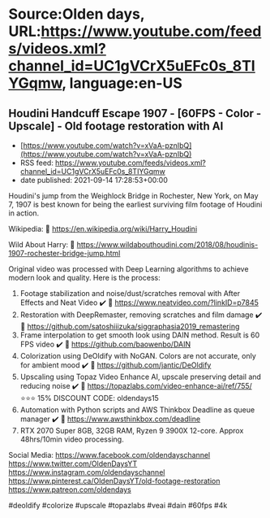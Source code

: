 # Source:Olden days, URL:https://www.youtube.com/feeds/videos.xml?channel_id=UC1gVCrX5uEFc0s_8TIYGqmw, language:en-US

## Houdini Handcuff Escape 1907 - [60FPS - Color - Upscale] - Old footage restoration with AI
 - [https://www.youtube.com/watch?v=xVaA-pznIbQ](https://www.youtube.com/watch?v=xVaA-pznIbQ)
 - RSS feed: https://www.youtube.com/feeds/videos.xml?channel_id=UC1gVCrX5uEFc0s_8TIYGqmw
 - date published: 2021-09-14 17:28:53+00:00

Houdini's jump from the Weighlock Bridge in Rochester, New York, on May 7, 1907 is best known for being the earliest surviving film footage of Houdini in action.

Wikipedia:
🔗 https://en.wikipedia.org/wiki/Harry_Houdini

Wild About Harry:
🔗 https://www.wildabouthoudini.com/2018/08/houdinis-1907-rochester-bridge-jump.html


Original video was processed with Deep Learning algorithms to achieve modern look and quality. Here is the process:

1. Footage stabilization and noise/dust/scratches removal with After Effects and Neat Video ✔️
🔗 https://www.neatvideo.com/?linkID=p7845
2. Restoration with DeepRemaster, removing scratches and film damage ✔️
🔗 https://github.com/satoshiiizuka/siggraphasia2019_remastering
3. Frame interpolation to get smooth look using DAIN method. Result is 60 FPS video ✔️
🔗 https://github.com/baowenbo/DAIN
4. Colorization using DeOldify with NoGAN. Colors are not accurate, only for ambient mood ✔️
🔗 https://github.com/jantic/DeOldify
5. Upscaling using Topaz Video Enhance AI, upscale preserving detail and reducing noise ✔️
🔗 https://topazlabs.com/video-enhance-ai/ref/755/
⭐⭐⭐ 15% DISCOUNT CODE: oldendays15
6. Automation with Python scripts and AWS Thinkbox Deadline as queue manager ✔️
🔗 https://www.awsthinkbox.com/deadline
7. RTX 2070 Super 8GB, 32GB RAM, Ryzen 9 3900X 12-core. Approx 48hrs/10min video processing.

Social Media:
https://www.facebook.com/oldendayschannel
https://www.twitter.com/OldenDaysYT
https://www.instagram.com/oldendayschannel
https://www.pinterest.ca/OldenDaysYT/old-footage-restoration
https://www.patreon.com/oldendays

#deoldify #colorize #upscale #topazlabs #veai #dain #60fps #4k

